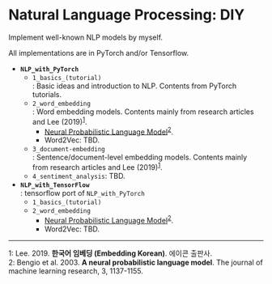 # Natural Language Processing: DIY

Implement well-known NLP models by myself.

All implementations are in PyTorch and/or Tensorflow.

* **`NLP_with_PyTorch`**
    * `1_basics_(tutorial)`  \
      : Basic ideas and introduction to NLP. Contents from PyTorch tutorials.
    * `2_word_embedding`  \
      : Word embedding models. Contents mainly from research articles and Lee (2019)<sup>[1](#myfootnote1)</sup>.
        * [Neural Probabilistic Language Model](NLP_with_PyTorch/2_word_embedding/2-1_NPLM.ipynb)<sup>[2](#myfootnote1)</sup>.
        * Word2Vec: TBD.
    * `3_document-embedding`  \
      : Sentence/document-level embedding models. Contents mainly from research articles and Lee (2019)<sup>[1](#myfootnote1)</sup>.
    * `4_sentiment_analysis`: TBD.
* **`NLP_with_TensorFlow`**  \
: tensorflow port of `NLP_with_PyTorch`
    * `1_basics_(tutorial)`
    * `2_word_embedding`
        * [Neural Probabilistic Language Model](NLP_with_TensorFlow/2_word_embedding/2-1_NPLM.ipynb)<sup>[2](#myfootnote1)</sup>.
        * Word2Vec: TBD.

---

<a name="myfootnote1">1</a>: Lee. 2019. **한국어 임베딩 (Embedding Korean)**. 에이콘 출판사.  
<a name="myfootnote1">2</a>: Bengio et al. 2003. **A neural probabilistic language model**. The journal of machine learning research, 3, 1137-1155.
